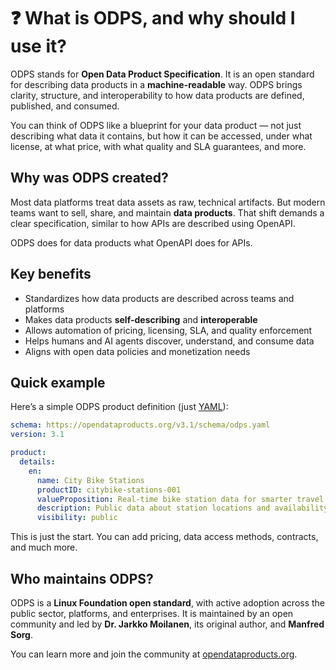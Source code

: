 # ❓ What is ODPS, and why should I use it?

ODPS stands for **Open Data Product Specification**. It is an open standard for describing data products in a **machine-readable** way. ODPS brings clarity, structure, and interoperability to how data products are defined, published, and consumed.

You can think of ODPS like a blueprint for your data product — not just describing what data it contains, but how it can be accessed, under what license, at what price, with what quality and SLA guarantees, and more.

## Why was ODPS created?

Most data platforms treat data assets as raw, technical artifacts. But modern teams want to sell, share, and maintain **data products**. That shift demands a clear specification, similar to how APIs are described using OpenAPI.

ODPS does for data products what OpenAPI does for APIs.

## Key benefits

- Standardizes how data products are described across teams and platforms  
- Makes data products **self-describing** and **interoperable**  
- Allows automation of pricing, licensing, SLA, and quality enforcement  
- Helps humans and AI agents discover, understand, and consume data  
- Aligns with open data policies and monetization needs  

## Quick example

Here’s a simple ODPS product definition (just [YAML](yaml/minimal.yml)):

```yaml
schema: https://opendataproducts.org/v3.1/schema/odps.yaml
version: 3.1

product:
  details:
    en:
      name: City Bike Stations
      productID: citybike-stations-001
      valueProposition: Real-time bike station data for smarter travel apps.
      description: Public data about station locations and availability in real-time.
      visibility: public
```
This is just the start. You can add pricing, data access methods, contracts, and much more.

## Who maintains ODPS?

ODPS is a **Linux Foundation open standard**, with active adoption across the public sector, platforms, and enterprises. It is maintained by an open community and led by **Dr. Jarkko Moilanen**, its original author, and **Manfred Sorg**.

You can learn more and join the community at [opendataproducts.org](https://opendataproducts.org/).
